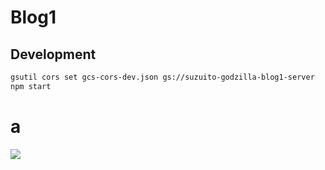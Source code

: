 # Blog1

## Development

```bash
gsutil cors set gcs-cors-dev.json gs://suzuito-godzilla-blog1-server
npm start
```

# a

![](https://images.ciatr.jp/2017/05/w_828/iANecc7gSBxfa9Vh35jXCQrh9CqnQI0bAqNBtvbo.jpeg)
